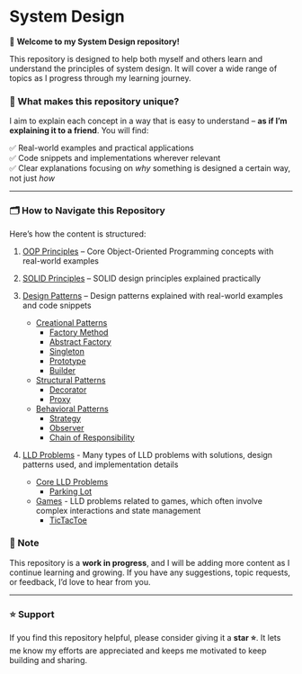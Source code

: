 # System Design

👋 **Welcome to my System Design repository!**

This repository is designed to help both myself and others learn and understand the principles of system design. It will cover a wide range of topics as I progress through my learning journey.

### 🌟 What makes this repository unique?

I aim to explain each concept in a way that is easy to understand – **as if I’m explaining it to a friend**. You will find:

✅ Real-world examples and practical applications  
✅ Code snippets and implementations wherever relevant  
✅ Clear explanations focusing on _why_ something is designed a certain way, not just _how_

---

### 🗂️ **How to Navigate this Repository**

Here’s how the content is structured:

1. [OOP Principles](01_OOP_Principles/README.md) – Core Object-Oriented Programming concepts with real-world examples
2. [SOLID Principles](02_SOLID_Principles/README.md) – SOLID design principles explained practically
3. [Design Patterns](03_Design_Patterns/README.md) – Design patterns explained with real-world examples and code snippets

   - [Creational Patterns](03_Design_Patterns/Creational/README.md)
     - [Factory Method](03_Design_Patterns/Creational/Factory/README.md)
     - [Abstract Factory](03_Design_Patterns/Creational/Abstract_Factory/README.md)
     - [Singleton](03_Design_Patterns/Creational/Singleton/README.md)
     - [Prototype](03_Design_Patterns/Creational/Prototype/README.md)
     - [Builder](03_Design_Patterns/Creational/Builder/README.md)
   - [Structural Patterns](03_Design_Patterns/Structural/README.md)
     - [Decorator](03_Design_Patterns/Structural/Decorator/README.md)
     - [Proxy](03_Design_Patterns/Structural/Proxy/README.md)
   - [Behavioral Patterns](03_Design_Patterns/Behavioral/README.md)
     - [Strategy](03_Design_Patterns/Behavioral/Strategy/README.md)
     - [Observer](03_Design_Patterns/Behavioral/Observer/README.md)
     - [Chain of Responsibility](03_Design_Patterns/Behavioral/Chain_of_Responsibility/README.md)

4. [LLD Problems](./LLD_Problems/) - Many types of LLD problems with solutions, design patterns used, and implementation details
   - [Core LLD Problems](./LLD_Problems/Core/README.md)
     - [Parking Lot](./LLD_Problems/Core/Parking_Lot/README.md)
   - [Games](./LLD_Problems/Games/README.md) - LLD problems related to games, which often involve complex interactions and state management
     - [TicTacToe](./LLD_Problems/Games/TicTacToe/README.md)

### 🚀 Note

This repository is a **work in progress**, and I will be adding more content as I continue learning and growing. If you have any suggestions, topic requests, or feedback, I’d love to hear from you.

---

### ⭐ Support

If you find this repository helpful, please consider giving it a **star ⭐**. It lets me know my efforts are appreciated and keeps me motivated to keep building and sharing.
